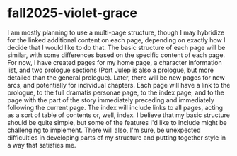 # fall2025-violet-grace
I am mostly planning to use a multi-page structure, though I may hybridize for the linked additional content on each page, depending on exactly how I decide that I would like to do that. The basic structure of each page will be similar, with some differences based on the specific content of each page.
For now, I have created pages for my home page, a character information list, and two prologue sections (Port Julep is also a prologue, but more detailed than the general prologue). Later, there will be new pages for new arcs, and potentially for individual chapters. Each page will have a link to the prologue, to the full dramatis personae page, to the index page, and to the page with the part of the story immediately preceding and immediately following the current page. The index will include links to all pages, acting as a sort of table of contents or, well, index.
I believe that my basic structure should be quite simple, but some of the features I'd like to include might be challenging to implement. There will also, I'm sure, be unexpected difficulties in developing parts of my structure and putting together style in a way that satisfies me.